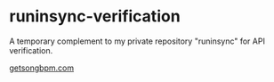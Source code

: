 # runinsync-verification
A temporary complement to my private repository "runinsync" for API verification.

[getsongbpm.com](https://getsongbpm.com/)
